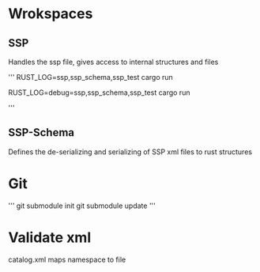 # Wrokspaces

## SSP 

Handles the ssp file, gives access to internal structures and files


'''
RUST_LOG=ssp,ssp_schema,ssp_test cargo run

RUST_LOG=debug=ssp,ssp_schema,ssp_test cargo run

'''

## SSP-Schema

Defines the de-serializing and serializing of SSP xml files to rust structures



# Git 
'''
git submodule init
git submodule update
'''



# Validate xml

catalog.xml maps namespace to file

